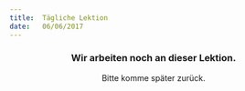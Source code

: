 ```yaml
---
title:  Tägliche Lektion
date:   06/06/2017
---
```


### <center>Wir arbeiten noch an dieser Lektion.</center>
<center>Bitte komme später zurück.</center>